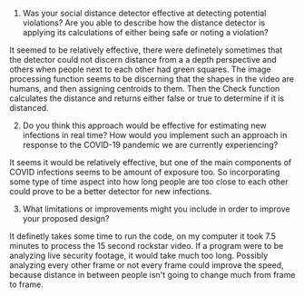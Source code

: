 1. Was your social distance detector effective at detecting potential violations? Are you able to describe how the distance detector is applying its calculations of either being safe or noting a violation?

It seemed to be relatively effective, there were definetely sometimes that the detector could not discern distance from a a depth perspective and others when people next to each other had green squares. The image processing function seems to be discerning that the shapes in the video are humans, and then assigning centroids to them. Then the Check function calculates the distance and returns either false or true to determine if it is distanced.

2. Do you think this approach would be effective for estimating new infections in real time? How would you implement such an approach in response to the COVID-19 pandemic we are currently experiencing?

It seems it would be relatively effective, but one of the main components of COVID infections seems to be amount of exposure too. So incorporating some type of time aspect into how long people are too close to each other could prove to be a better detector for new infections.

3. What limitations or improvements might you include in order to improve your proposed design?

It definetly takes some time to run the code, on my computer it took 7.5 minutes to process the 15 second rockstar video. If a program were to be analyzing live security footage, it would take much too long. Possibly analyzing every other frame or not every frame could improve the speed, because distance in between people isn't going to change much from frame to frame. 
